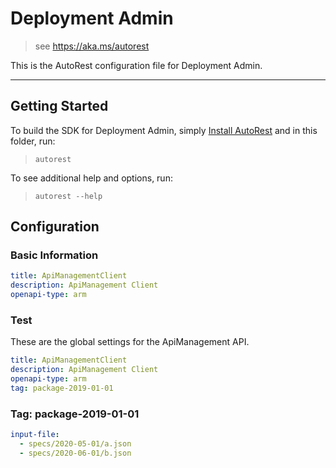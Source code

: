 # Deployment Admin

> see https://aka.ms/autorest

This is the AutoRest configuration file for Deployment Admin.

---

## Getting Started

To build the SDK for Deployment Admin, simply [Install AutoRest](https://aka.ms/autorest/install) and in this folder, run:

> `autorest`

To see additional help and options, run:

> `autorest --help`

## Configuration

### Basic Information
``` yaml
title: ApiManagementClient
description: ApiManagement Client
openapi-type: arm
```
### Test

These are the global settings for the ApiManagement API.

``` yaml
title: ApiManagementClient
description: ApiManagement Client
openapi-type: arm
tag: package-2019-01-01
```

### Tag: package-2019-01-01

```yaml $(tag) == 'package-2019-01-01'
input-file:
  - specs/2020-05-01/a.json
  - specs/2020-06-01/b.json
```

